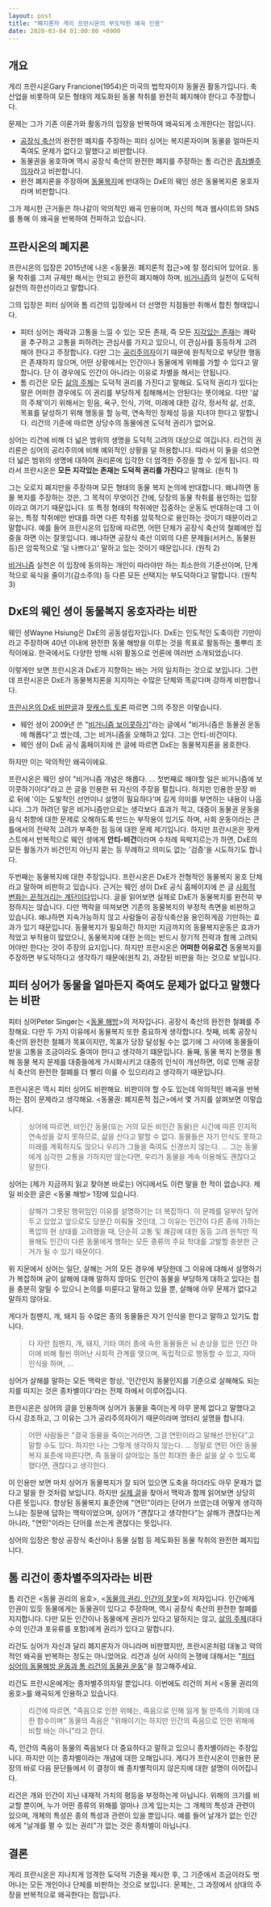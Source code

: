 ```yaml
---
layout: post
title: "폐지론자 게리 프란시온의 부도덕한 왜곡 인용"
date: 2020-03-04 01:00:00 +0900
---
```

## 개요

게리 프란시온Gary Francione(1954)은 미국의 법학자이자 동물권 활동가입니다. 축산업을 비롯하여 모든 형태의 제도화된 동물 착취를 완전히 폐지해야 한다고 주장합니다.

문제는 그가 기존 이론가와 활동가의 입장을 반복하여 왜곡되게 소개한다는 점입니다.

* [공장식 축산](/terms/factory-farming.html)의 완전한 폐지를 주장하는 피터 싱어는 복지론자이며 동물을 얼마든지 죽여도 문제가 없다고 말했다고 비판합니다.
* 동물권을 옹호하며 역시 공장식 축산의 완전한 폐지를 주장하는 톰 리건은 [종차별주의자](/terms/speciesism.html)라고 비판합니다.
* 완전 폐지론을 주장하며 [동물복지](/terms/animal-welfare.html)에 반대하는 DxE의 웨인 셩은 동물복지론 옹호자라며 비판합니다.

그가 제시한 근거들은 하나같이 악의적인 왜곡 인용이며, 자신의 책과 웹사이트와 SNS를 통해 이 왜곡을 반복하여 전파하고 있습니다.

## 프란시온의 폐지론

프란시온의 입장은 2015년에 나온 \<동물권: 폐지론적 접근\>에 잘 정리되어 있어요. 동물 착취를 그저 규제만 해서는 안되고 완전히 폐지해야 하며, [비거니즘](/terms/veganism.html)의 실천이 도덕적 실천의 하한선이라고 말합니다.

그의 입장은 피터 싱어와 톰 리건의 입장에서 더 선명한 지점들만 취해서 합친 형태입니다.

* 피터 싱어는 쾌락과 고통을 느낄 수 있는 모든 존재, 즉 모든 [지각있는 존재](/terms/sentient-being.html)는 쾌락을 추구하고 고통을 피하려는 관심사를 가지고 있으니, 이 관심사를 동등하게 고려해야 한다고 주장합니다. 다만 그는 [공리주의자](/terms/utilitarianism.html)이기 때문에 원칙적으로 부당한 행동은 존재하지 않으며, 어떤 상황에서는 인간이나 동물에게 위해를 가할 수 있다고 말합니다. 단 이 경우에도 인간이 아니라는 이유로 차별을 해서는 안됩니다.
* 톰 리건은 모든 [삶의 주체](/terms/subject-of-life.html)는 도덕적 권리를 가진다고 말해요. 도덕적 권리가 있다는 말은 어떠한 경우에도 이 권리를 부당하게 침해해서는 안된다는 뜻이에요. 다만 '삶의 주체'이기 위해서는 믿음, 욕구, 인식, 기억, 미래에 대한 감각, 정서적 삶, 선호, 목표를 달성하기 위해 행동을 할 능력, 연속적인 정체성 등을 지녀야 한다고 말합니다. 리건의 기준에 따르면 상당수의 동물에겐 도덕적 권리가 없어요.

싱어는 리건에 비해 더 넓은 범위의 생명을 도덕적 고려의 대상으로 여깁니다. 리건의 권리론은 싱어의 공리주의에 비해 예외적인 상황을 덜 허용합니다. 따라서 이 둘을 섞으면 더 넓은 범위의 생명에 대하여 권리론에 입각한 더 엄격한 주장을 할 수 있게 됩니다. 따라서 프란시온은 **모든 지각있는 존재는 도덕적 권리를 가진다**고 말해요. (원칙 1)

그는 오로지 폐지만을 주장하며 모든 형태의 동물 복지 논의에 반대합니다. 왜냐하면 동물 복지를 주장하는 것은, 그 목적이 무엇이건 간에, 당장의 동물 착취를 용인하는 입장이라고 여기기 때문입니다. 또 특정 형태의 착취에만 집중하는 운동도 반대하는데 그 이유는, 특정 착취에만 반대를 하면 다른 착취를 암묵적으로 용인하는 것이기 때문이라고 말합니다. 예를 들어 프란시온의 입장에 따르면, 어떤 단체가 공장식 축산의 철폐에만 집중을 하면 이는 잘못입니다. 왜냐하면 공장식 축산 이외의 다른 문제들(서커스, 동물원 등)은 암묵적으로 '덜 나쁘다고' 말하고 있는 것이기 때문입니다. (원칙 2)

[비거니즘](/terms/veganism.html) 실천은 이 입장에 동의하는 개인이 따라야만 하는 최소한의 기준선이며, 단계적으로 육식을 줄이기(감소주의) 등 다른 모든 선택지는 부도덕하다고 말합니다. (원칙 3)

## DxE의 웨인 셩이 동물복지 옹호자라는 비판

웨인 셩Wayne Hsiung은 DxE의 공동설립자입니다. DxE는 인도적인 도축이란 기만이라고 주장하며 40년 이내에 완전한 동물 해방을 이루는 것을 목표로 활동하는 풀뿌리 조직이에요. 한국에서도 다양한 방해 시위 활동으로 언론에 여러번 소개되었습니다.

이렇게만 보면 프란시온과 DxE가 지향하는 바는 거의 일치하는 것으로 보입니다. 그런데 프란시온은 DxE가 동물복지론을 지지하는 수많은 단체와 똑같다며 강하게 비판합니다.

[프란시온의 DxE 비판글](https://www.abolitionistapproach.com/direct-action-everywhere-dxe-vegan-advocacy-is-harmful-to-the-animal-rights-movement/)과 [팟캐스트 토론](https://www.goveganradio.com/26-july-2015/) 따르면 그의 주장은 이렇습니다.

* 웨인 셩이 2009년 쓴 "[비거니즘 보이콧하기](http://www.images.pythagoreancrank.com/boycott_veganism.pdf)"라는 글에서 "비거니즘은 동물권 운동에 해롭다"고 썼는데, 그는 비거니즘을 오해하고 있다. 그는 안티-비건이다.
* 웨인 셩이 DxE 공식 홈페이지에 쓴 글에 따르면 DxE는 동물복지론을 옹호한다.

하지만 이는 악의적인 왜곡이에요.

프란시온은 웨인 셩이 "비거니즘 개념은 해롭다. ... 첫번째로 해야할 일은 비거니즘에 보이콧하기이다"라고 쓴 글을 인용한 뒤 자신의 주장을 펼칩니다. 하지만 인용한 문장 바로 뒤에 '이는 도발적인 선언이니 설명이 필요하다'며 길게 의미를 부연하는 내용이 나옵니다. 그가 하려던 말은 비거니즘만으로는 생각보다 효과가 적고, 대중이 동물권 운동을 음식 취향에 대한 문제로 오해하도록 만드는 부작용이 있기도 하며, 사회 운동이라는 큰 틀에서의 전략적 고려가 부족한 점 등에 대한 문제 제기입니다. 하지만 프란시온은 팟캐스트에서 반복적으로 웨인 셩에게 **안티-비건**이라며 수차례 윽박지르는가 하면, DxE의 모든 활동가가 비건인지 아닌지 묻는 등 무례하고 의미도 없는 '검증'을 시도하기도 합니다.

두번째는 동물복지에 대한 주장입니다. 프란시온은 DxE가 전형적인 동물복지 옹호 단체라고 말하며 비판하고 있습니다.
근거는 웨인 셩이 DxE 공식 홈페이지에 쓴 글 [사회적 변화는 끈적거리는 계단이다](https://www.directactioneverywhere.com/theliberationist/2014/3/4/uhxey48r3fix08ghbjmnl37i8phmzp)입니다. 글을 읽어보면 실제로 DxE가 동물복지를 완전히 부정하지는 않습니다. 다만 맥락을 따져보면 기존의 동물복지의 부정적 측면을 비판하고 있습니다. 왜냐하면 지속가능하지 않고 사람들이 공장식축산을 용인하게끔 기만하는 효과가 있기 때문입니다. 동물복지가 필요하긴 하지만 지금까지의 동물복지운동은 효과가 적었고 부작용이 많았으니, 동물복지에 대한 논의는 반드시 장기적 전략과 함께 고려되어야만 한다는 것이 주장의 요지입니다. 하지만 프란시온은 **어떠한 이유로건** 동물복지를 주장하면 부도덕하다고 생각하기 때문에(원칙 2), 과장된 비판을 하는 것으로 보입니다.

## 피터 싱어가 동물을 얼마든지 죽여도 문제가 없다고 말했다는 비판

피터 싱어Peter Singer는 \<[동물 해방](/2019/07/28/animal-liberation.html)\>의 저자입니다. 공장식 축산의 완전한 철폐를 주장해요. 다만 두 가지 이유에서 동물복지 또한 중요하게 생각합니다. 첫째, 비록 공장식 축산의 완전한 철폐가 목표이지만, 목표가 당장 달성될 수는 없기에 그 사이에 동물들이 받을 고통을 조금이라도 줄여야 한다고 생각하기 떄문입니다. 둘째, 동물 복지 논쟁을 통해 동물 복지 문제를 대중들에게 가시화시키고 대중의 인식이 개선하면, 이로 인해 공장식 축산의 완전한 철폐를 더 빨리 이룰 수 있으리라고 생각하기 때문입니다.

프란시온은 역시 피터 싱어도 비판해요. 비판이야 할 수도 있는데 악의적인 왜곡을 반복하는 점이 문제라고 생각해요. \<동물권: 폐지론적 접근\>에서 몇 가지를 살펴보면 이렇습니다.

> 싱어에 따르면, 비인간 동물(또는 거의 모든 비인간 동물)은 시간에 따른 인지적 연속성을 갖지 못하므로, 삶을 산다고 말할 수 없다. 동물들은 자기 인식도 못하고 미래를 계획하지도 않으니 우리가 그들을 죽여도 신경쓰지 않는다. ... 그는 동물에게 심각한 고통을 가하지만 않는다면, 우리가 동물을 계속 이용해도 괜찮다고 말한다.

싱어는 (제가 지금까지 읽고 찾아본 바로는) 어디에서도 이런 말을 한 적이 없습니다. 제일 비슷한 글은 \<동물 해방\> 1장에 있습니다.

> 살해가 그릇된 행위임인 이유를 설명하기는 더 복잡하다. 이 문제를 일부러 덮어두고 있었고 앞으로도 당분간 미뤄둘 것인데, 그 이유는 인간이 다른 종에 가하는 폭압의 현 상태를 고려했을 때, 단순히 고통 및 쾌감에 대한 동등 고려 원칙만 적용해도 인간이 다른 동물에게 행하는 모든 종류의 주요 학대를 고발할 충분한 근거가 될 수 있기 때문이다.

위 지문에서 싱어는 일단, 살해는 거의 모든 경우에 부당한데 그 이유에 대해서 설명하기가 복잡하며 굳이 살해에 대해 말하지 않아도 인간이 동물을 부당하게 대하고 있다는 점을 충분히 알릴 수 있으니 논의를 미룬다고 말하고 있을 뿐, 살해에 아무 문제가 없다고 말하지 않아요.

게다가 침팬지, 개, 돼지 등 수많은 종의 동물들은 자기 인식을 한다고 말하고 있기도 합니다.

> 다 자란 침팬지, 개, 돼지, 기타 여러 종에 속한 동물들은 뇌 손상을 입은 인간 아이에 비해 훨씬 뛰어난 사회적 관계를 맺으며, 독립적으로 행동할 수 있고, 자아 인식을 하며, ...

싱어가 살해를 말하는 모든 맥락은 항상, '인간인지 동물인지를 기준으로 살해해도 되는지를 따지는 것은 종차별이다'라는 전제 하에서 이루어집니다.

프란시온은 싱어의 글을 인용하며 싱어가 동물을 죽이는게 아무 문제 없다고 말했다고 다시 강조하고, 그 이유는 그가 공리주의자이기 때문이라며 엉터리 설명을 합니다.

> 어떤 사람들은 "결국 동물을 죽이는거라면, 그걸 연민이라고 말해선 안된다"고 말할 수도 있다. 하지만 나는 그렇게 생각하지 않는다. ... 정말로 연민 어린 동물복지 표준에 따른다면, 즉 동물이 살아있는 동안 최대한 좋은 삶을 살 수 있도록 했다면, 괜찮다고 생각한다.

이 인용만 보면 마치 싱어가 동물복지가 잘 되어 있으면 도축을 하더라도 아무 문제가 없다고 말을 한 것처럼 보입니다. 하지만 [실제 글](http://www.satyamag.com/oct06/singer.html)을 찾아서 맥락과 함께 읽어보면 상당히 다른 뜻입니다. 향상된 동물복지 표준안에 "연민"이라는 단어가 쓰였는데 어떻게 생각하느냐는 질문에 답하는 맥락이었으며, 싱어가 "괜찮다고 생각한다"는 살해가 괜찮다는게 아니라, "연민"이라는 단어를 쓰는게 괜찮다는 뜻입니다.

싱어의 입장은 항상 공장식 축산이나 동물 실험 등 제도화된 동물 착취의 완전한 폐지입니다.

## 톰 리건이 종차별주의자라는 비판

톰 리건은 \<동물 권리의 옹호\>, \<[동물의 권리, 인간의 잘못](/2019/08/01/animal-rights-human-wrongs.html)\>의 저자입니다. 인간에게 인권이 있듯 동물에게는 동물권이 있다고 주장하며, 역시 공장식 축산의 완전한 철폐를 지지합니다. 다만 모든 인간이나 동물에게 권리가 있다고 말하지는 않고, [삶의 주체](/terms/subject-of-life.html)(대다수의 인간과 포유류를 포함)에게 권리가 있다고 말합니다.

리건도 싱어가 자신과 달리 폐지론자가 아니라며 비판했지만, 프란시온처럼 대놓고 악의적인 왜곡을 반복하는 정도는 아니었어요. 리건과 싱어 사이의 논쟁에 대해서는 "[피터 싱어의 동물해방 운동과 톰 리건의 동물권 운동](/2019/07/25/singer-vs-regan.html)"을 참고해주세요.

리건도 프란시온에게는 종차별주의자일 뿐입니다. 이번에도 리건의 저서 \<동물 권리의 옹호\>를 왜곡되게 인용하고 있습니다.

> 리건에 따르면, "죽음으로 인한 위해는, 죽음으로 인해 잃게 될 만족의 기회에 대한 함수이며" 동물의 죽음은 "위해이기는 하지만 인간의 죽음으로 인한 위해에 비할 바는 아니"라고 한다.

즉, 인간의 죽음이 동물의 죽음보다 더 중요하다고 말하고 있으니 종차별이라는 주장입니다. 하지만 이는 종차별이라는 개념에 대한 오해입니다. 게다가 프란시온이 인용한 문장의 바로 다음 문단들에서 이 결정이 왜 종차별적이지 않은지에 대한 설명이 이어집니다.

리건은 개와 인간이 지닌 내재적 가치의 평등을 부정하는게 아닙니다. 위해의 크기를 비교할 뿐이며, 누가 어떤 종류의 위해를 얼마나 크게 입는지는 그 개체의 특성과 관련이 있으며, 개체의 특성은 종의 특성과 관련이 있을 뿐입니다. 예를 들어 날개가 없는 인간에게 "날개를 펼 수 있는 권리"가 없는 것은 종차별이 아닙니다.

## 결론

게리 프란시온은 지나치게 엄격한 도덕적 기준을 제시한 후, 그 기준에서 조금이라도 벗어나는 모든 개인이나 단체를 비판하는 것으로 보입니다. 문제는, 그 과정에서 상대의 주장을 반복적으로 왜곡한다는 점입니다.
